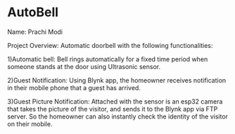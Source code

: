 # AutoBell

Name: Prachi Modi

Project Overview: Automatic doorbell with the following functionalities:

1)Automatic bell: Bell rings automatically for a fixed time period when someone stands at the door using Ultrasonic sensor.

2)Guest Notification: Using Blynk app, the homeowner receives notification in their mobile phone 
that a guest has arrived. 

3)Guest Picture Notification: Attached with the sensor is an esp32 camera that takes the picture of the visitor, and sends it to the Blynk app via FTP server. So the homeowner can 
also instantly check the identity of the visitor on their mobile.
